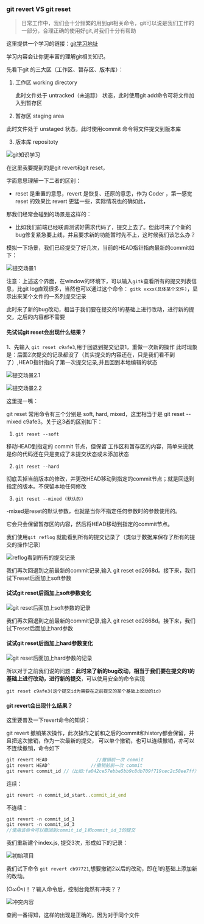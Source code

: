 ### git revert VS git reset

> 日常工作中，我们会十分频繁的用到git相关命令，git可以说是我们工作的一部分，合理正确的使用好git,对我们十分有帮助

这里提供一个学习的链接：[git学习地址](https://learngitbranching.js.org/?locale=zh_CN)

学习内容会让你更丰富的理解git相关知识。

先看下git 的三大区（工作区、暂存区、版本库）：

1. 工作区 working directory

   此时文件处于 untracked（未追踪） 状态，此时使用git add命令可将文件加入到暂存区

2. 暂存区 staging area

此时文件处于 unstaged 状态，此时使用commit 命令将文件提交到版本库

3. 版本库 repositoty

![git知识学习](./2022-4-6/1.png)

在这里我要提到的是git revert和git reset，

字面意思理解一下二者的区别：
* reset 是重置的意思，revert 是恢复、还原的意思，作为 Coder ，第一感觉 reset 的效果比 revert 更猛一些，实际情况也的确如此，

那我们经常会碰到的场景是这样的：

* 比如我们前端已经联调测试好需求代码了，提交上去了。但此时来了个新的bug修复紧急要上线，并且要求新的功能暂时先不上，这时候我们该怎么办？

模拟一下场景，我们已经提交了好几次，当前的HEAD指针指向最新的commit如下：

![提交场景1](./2022-4-6/2.png)

注意：上述这个界面，在window的环境下，可以输入```gitk```查看所有的提交列表信息，比git log直观很多，当然也可以通过这个命令： ```gitk xxxx(具体某个文件)```，显示出来某个文件的一系列提交记录

此时来了新的bug改动，相当于我们要在提交的1的基础上进行改动，进行新的提交，之后的内容都不需要

#### 先试试git reset会出现什么结果？

1、先输入 ```git reset c9afe3```,用于回退到提交记录1，重做一次新的操作
此时现象是：后面2次提交的记录都没了（其实提交的内容还在，只是我们看不到了）,HEAD指针指向了第一次提交记录,并且回到本地编辑的状态

![提交场景2.1](./2022-4-6/3.png)

![提交场景2.2](./2022-4-6/4.png)

这里提一嘴：

git reset 常用命令有三个分别是 soft, hard, mixed，这里相当于是 git reset --mixed c9afe3。关于这3者的区别如下：

1. ```git reset --soft```

移动HEAD到指定的 commit 节点，但保留 工作区和暂存区的内容，简单来说就是你的代码还在只是变成了未提交状态或未添加状态

2. ```git reset --hard```

彻底丢掉当前版本的修改，并更改HEAD移动到指定的commit节点；就是回退到指定的版本。不保留本地任何修改

3. ```git reset --mixed (默认的)```

-mixed是reset的默认参数，也就是当你不指定任何参数时的参数使用的。

它会只会保留暂存区的内容，然后将HEAD移动到指定的commit节点。

我们使用```git reflog``` 就能看到所有的提交记录了（类似于数据库保存了所有的提交的操作记录）

![reflog看到所有的提交记录](./2022-4-6/5.png)


我们再次回退到之前最新的commit记录,输入 git reset ed2668d。接下来，我们试下reset后面加上soft参数


#### 试试git reset后面加上soft参数变化

![git reset后面加上soft参数的记录](./2022-4-6/6.png)

我们再次回退到之前最新的commit记录,输入 git reset ed2668d。接下来，我们试下reset后面加上hard参数

#### 试试git reset后面加上hard参数变化

![git reset后面加上hard参数的记录](./2022-4-6/7.png)


所以对于之前我们说的问题：**此时来了新的bug改动，相当于我们要在提交的1的基础上进行改动，进行新的提交**，可以使用安全的命令实现

```git reset c9afe3(这个提交id为需要在之前提交的某个基础上改动的id)```


#### git revert会出现什么结果？

这里要普及一下revert命令的知识：

git revert 撤销某次操作，此次操作之前和之后的commit和history都会保留，并且把这次撤销，作为一次最新的提交，
可以单个撤销，也可以连续撤销，亦可以不连续撤销，命令如下

```js
git revert HEAD                  //撤销前一次 commit
git revert HEAD^               //撤销前前一次 commit    
git revert commit_id //（比如:fa042ce57ebbe5bb9c8db709f719cec2c58ee7ff）
```

连续：

```js
git revert -n commit_id_start..commit_id_end
```

不连续：

```js
git revert -n commit_id_1
git revert -n commit_id_3
//使用该命令可以撤回到commit_id_1和commit_id_3的提交
```

我们重新建个index.js, 提交3次，形成如下的记录：

![初始项目](./2022-4-6/8.png)

我们试下命令  ```git revert cb97721```,想要撤销2以后的改动，即在1的基础上添加新的改动。

(ÒωÓױ)！？输入命令后，控制台竟然有冲突？？

![冲突内容](./2022-4-6/9.png)

查阅一番得知，这样的出现是正确的，因为对于同个文件


